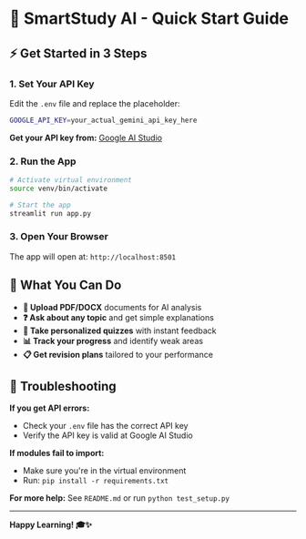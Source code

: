 # 🚀 SmartStudy AI - Quick Start Guide

## ⚡ Get Started in 3 Steps

### 1. **Set Your API Key**
Edit the `.env` file and replace the placeholder:
```bash
GOOGLE_API_KEY=your_actual_gemini_api_key_here
```

**Get your API key from:** [Google AI Studio](https://makersuite.google.com/app/apikey)

### 2. **Run the App**
```bash
# Activate virtual environment
source venv/bin/activate

# Start the app
streamlit run app.py
```

### 3. **Open Your Browser**
The app will open at: `http://localhost:8501`

## 🎯 What You Can Do

- **📄 Upload PDF/DOCX** documents for AI analysis
- **❓ Ask about any topic** and get simple explanations
- **🧠 Take personalized quizzes** with instant feedback
- **📊 Track your progress** and identify weak areas
- **📋 Get revision plans** tailored to your performance

## 🔧 Troubleshooting

**If you get API errors:**
- Check your `.env` file has the correct API key
- Verify the API key is valid at Google AI Studio

**If modules fail to import:**
- Make sure you're in the virtual environment
- Run: `pip install -r requirements.txt`

**For more help:** See `README.md` or run `python test_setup.py`

---

**Happy Learning! 🎓✨**
